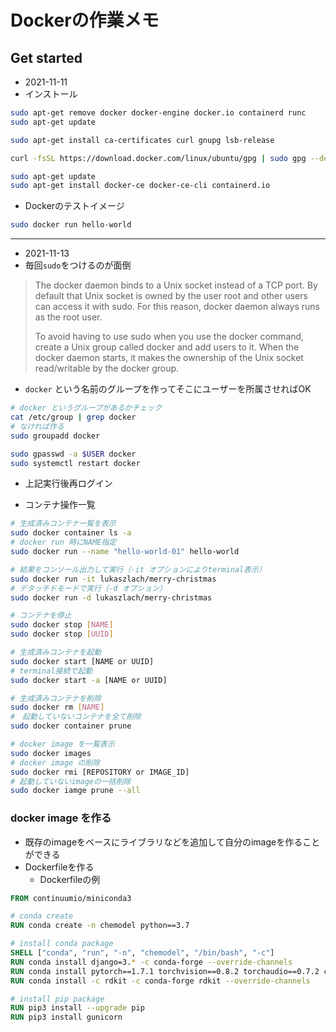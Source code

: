 # Dockerの作業メモ

## Get started

- 2021-11-11
- インストール

```bash
sudo apt-get remove docker docker-engine docker.io containerd runc
sudo apt-get update

sudo apt-get install ca-certificates curl gnupg lsb-release

curl -fsSL https://download.docker.com/linux/ubuntu/gpg | sudo gpg --dearmor -o /usr/share/keyrings/docker-archive-keyring.gpg

sudo apt-get update
sudo apt-get install docker-ce docker-ce-cli containerd.io

```



- Dockerのテストイメージ

```bash
sudo docker run hello-world
```

---

- 2021-11-13
- 毎回`sudo`をつけるのが面倒

> The docker daemon binds to a Unix socket instead of a TCP port. By  default that Unix socket is owned by the user root and other users can  access it with sudo. For this reason, docker daemon always runs as the  root user.
>
> To avoid having to use sudo when you use the docker command, create a Unix group called docker and add users to it. When the docker daemon  starts, it makes the ownership of the Unix socket read/writable by the  docker group.

- `docker` という名前のグループを作ってそこにユーザーを所属させればOK

```bash
# docker というグループがあるかチェック
cat /etc/group | grep docker
# なければ作る
sudo groupadd docker

sudo gpasswd -a $USER docker
sudo systemctl restart docker
```

- 上記実行後再ログイン

- コンテナ操作一覧

```bash
# 生成済みコンテナ一覧を表示
sudo docker container ls -a
# docker run 時にNAME指定
sudo docker run --name "hello-world-01" hello-world

# 結果をコンソール出力して実行（-it オプションによりterminal表示）
sudo docker run -it lukaszlach/merry-christmas
# デタッチドモードで実行（-d オプション）
sudo docker run -d lukaszlach/merry-christmas

# コンテナを停止
sudo docker stop [NAME]
sudo docker stop [UUID]

# 生成済みコンテナを起動
sudo docker start [NAME or UUID]
# terminal接続で起動
sudo docker start -a [NAME or UUID]

# 生成済みコンテナを削除
sudo docker rm [NAME]
#　起動していないコンテナを全て削除
sudo docker container prune

# docker image を一覧表示
sudo docker images
# docker image の削除
sudo docker rmi [REPOSITORY or IMAGE_ID]
# 起動していないimageの一括削除
sudo docker iamge prune --all
```



### docker image を作る

- 既存のimageをベースにライブラリなどを追加して自分のimageを作ることができる
- Dockerfileを作る
  - Dockerfileの例

```dockerfile
FROM continuumio/miniconda3

# conda create
RUN conda create -n chemodel python==3.7 

# install conda package
SHELL ["conda", "run", "-n", "chemodel", "/bin/bash", "-c"]
RUN conda install django=3.* -c conda-forge --override-channels
RUN conda install pytorch==1.7.1 torchvision==0.8.2 torchaudio==0.7.2 cpuonly -c pytorch -c conda-forge -c tboyer --override-channels 
RUN conda install -c rdkit -c conda-forge rdkit --override-channels

# install pip package
RUN pip3 install --upgrade pip
RUN pip3 install gunicorn
```

